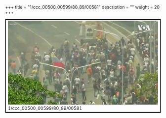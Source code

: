 +++
title = "1/ccc_00500_00599/80_89/00581"
description = ""
weight = 20
+++

<table style="border:2px solid black;max-width:800px;max-height:800px;" 
><tr><td>
<img class="center-fit-jpg"
src="/jpg_/aaa_20190430_NxaOmWaI8sI_00580.jpg">
1/ccc_00500_00599/80_89/00581
</img></td></tr></table>
